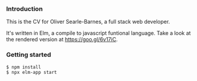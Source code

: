 ### Introduction

This is the CV for Oliver Searle-Barnes, a full stack web developer.

It's written in Elm, a compile to javascript funtional language. Take a look at the rendered version at https://goo.gl/6v17iC.

### Getting started

```
$ npm install
$ npx elm-app start
```

